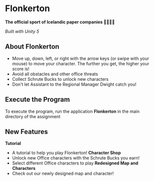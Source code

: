# Flonkerton

**The official sport of Icelandic paper companies 📑👩🏻‍💼**

_Built with Unity 5_

## About Flonkerton
* Move up, down, left, or right with the arrow keys (or swipe with your mouse) to move your character. The further you get, the higher your score is!
* Avoid all obstacles and other office threats
* Collect Schrute Bucks to unlock new characters
* Don't let Assistant to the Regional Manager Dwight catch you!

## Execute the Program
To execute the program, run the application **Flonkerton** in the main directory of the assignment  

## New Features
**Tutorial**
* A tutorial to help you play Flonkerton!
**Character Shop**
* Unlock new Office characters with the Schrute Bucks you earn!
* Select different Office characters to play
**Redesigned Map and Characters**
* Check out our newly designed map and character!
